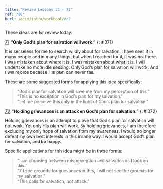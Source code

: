 ```yaml
---
title: "Review Lessons 71 - 72"
ref: "86"
burl: /acim/intro/workbook/#r2
---
```


These ideas are for review today:

[*71*](/workbook/l071/?r=1) **“Only God’s plan for salvation will work.”**
{: #l071}

It is senseless for me to search wildly about for salvation. I have seen
it in many people and in many things, but when I reached for it, it was
not there. I was mistaken about where it is. I was mistaken about what
it is. I will undertake no more idle seeking. Only God’s plan for
salvation will work. And I will rejoice because His plan can never fail.

These are some suggested forms for applying this idea specifically:

> “God’s plan for salvation will save me from my perception of this.”<br/>
> “This is no exception in God’s plan for my salvation.”<br/>
> “Let me perceive this only in the light of God’s plan for salvation.”

[*72*](/workbook/l072/?r=1) **“Holding grievances is an attack on God’s plan for salvation.”**
{: #l072}

Holding grievances is an attempt to prove that God’s plan for salvation
will not work. Yet only His plan will work. By holding grievances, I am
therefore excluding my only hope of salvation from my awareness. I would
no longer defeat my own best interests in this insane way. I would
accept God’s plan for salvation, and be happy.

Specific applications for this idea might be in these forms:

> “I am choosing between misperception and salvation as I look on this.”<br/>
> “If I see grounds for grievances in this, I will not see the grounds for my salvation.”<br/>
> “This calls for salvation, not attack.”

